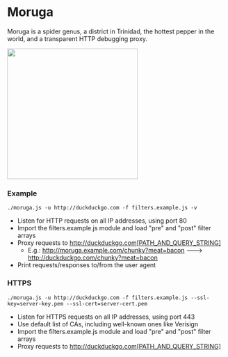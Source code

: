 Moruga
======

Moruga is a spider genus, a district in Trinidad, the hottest pepper in the world, and a transparent HTTP debugging proxy. 

<img src="http://caribbeancelebs.com/wp-content/uploads/2012/02/Trinidad-Moruga-Scorpion.jpg" width="300px"/> 


### Example ###

```
./moruga.js -u http://duckduckgo.com -f filters.example.js -v
```

* Listen for HTTP requests on all IP addresses, using port 80
* Import the filters.example.js module and load "pre" and "post" filter arrays
* Proxy requests to http://duckduckgo.com[PATH_AND_QUERY_STRING]
  * E.g.: http://moruga.example.com/chunky?meat=bacon ---> http://duckduckgo.com/chunky?meat=bacon
* Print requests/responses to/from the user agent

### HTTPS ###

```
./moruga.js -u http://duckduckgo.com -f filters.example.js --ssl-key=server-key.pem --ssl-cert=server-cert.pem
```

* Listen for HTTPS requests on all IP addresses, using port 443
* Use default list of CAs, including well-known ones like Verisign
* Import the filters.example.js module and load "pre" and "post" filter arrays
* Proxy requests to http://duckduckgo.com[PATH_AND_QUERY_STRING]

